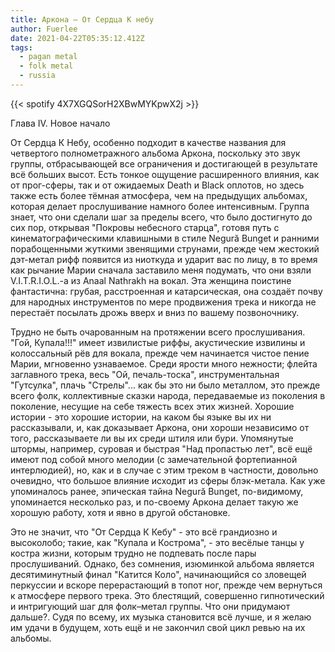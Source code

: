 ```yaml
---
title: Аркона — От Сердца К небу
author: Fuerlee
date: 2021-04-22T05:35:12.412Z
tags:
  - pagan metal
  - folk metal
  - russia
---
```

{{< spotify 4X7XGQSorH2XBwMYKpwX2j >}}

Глава IV. Новое начало

От Сердца К Небу, особенно подходит в качестве названия для четвертого полнометражного альбома Аркона, поскольку это звук группы, отбрасывающей все ограничения и достигающей в результате всё больших высот. Есть тонкое ощущение расширенного влияния, как от прог-сферы, так и от ожидаемых Death и Black оплотов, но здесь также есть более тёмная атмосфера, чем на предыдущих альбомах, которая делает прослушивание намного более интенсивным. Группа знает, что они сделали шаг за пределы всего, что было достигнуто до сих пор, открывая "Покровы небесного старца", готовя путь с кинематографическими клавишными в стиле Negură Bunget и ранними порабощенными жуткими звенящими струнами, прежде чем жестокий дэт-метал рифф появится из ниоткуда и ударит вас по лицу, в то время как рычание Марии сначала заставило меня подумать, что они взяли V.I.T.R.I.O.L.-а из Anaal Nathrakh на вокал. Эта женщина поистине фантастична: грубая, расстроенная и катарсическая, она создаёт почву для народных инструментов по мере продвижения трека и никогда не перестаёт посылать дрожь вверх и вниз по вашему позвоночнику.

Трудно не быть очарованным на протяжении всего прослушивания. "Гой, Купала!!!" имеет извилистые риффы, акустические извилины и колоссальный рёв для вокала, прежде чем начинается чистое пение Марии, мгновенно узнаваемое. Среди ярости много нежности; флейта заглавного трека, весь "Ой, печаль-тоска", инструментальная "Гутсулка", плачь "Стрелы"... как бы это ни было металлом, это прежде всего фолк, коллективные сказки народа, передаваемые из поколения в поколение, несущие на себе тяжесть всех этих жизней. Хорошие истории - это хорошие истории, на каком бы языке вы их ни рассказывали, и, как доказывает Аркона, они хороши независимо от того, рассказываете ли вы их среди штиля или бури. Упомянутые штормы, например, суровая и быстрая "Над пропастью лет", всё ещё имеют под собой много мелодии (с замечательной фортепианной интерлюдией), но, как и в случае с этим треком в частности, довольно очевидно, что большое влияние исходит из сферы блэк-метала. Как уже упоминалось ранее, эпическая тайна Negură Bunget, по-видимому, упоминается несколько раз, и по-своему Аркона делает такую же хорошую работу, хотя и явно в другой обстановке.

Это не значит, что "От Сердца К Кебу" - это всё грандиозно и высоколобо; такие, как "Купала и Кострома", - это весёлые танцы у костра жизни, которым трудно не подпевать после пары прослушиваний. Однако, без сомнения, изюминкой альбома является десятиминутный финал "Катится Коло", начинающийся со зловещей перкуссии и вскоре перерастающий в топот ног, прежде чем вернуться к атмосфере первого трека. Это блестящий, совершенно гипнотический и интригующий шаг для фолк–метал группы. Что они придумают дальше?. Судя по всему, их музыка становится всё лучше, и я желаю им удачи в будущем, хоть ещё и не закончил свой цикл ревью на их альбомы.